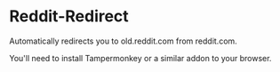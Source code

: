 # Reddit-Redirect
Automatically redirects you to old.reddit.com from reddit.com.

You'll need to install Tampermonkey or a similar addon to your browser.

